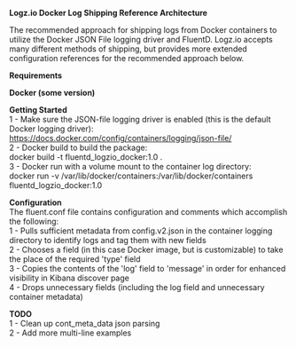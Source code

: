 <b>Logz.io Docker Log Shipping Reference Architecture</b>

The recommended approach for shipping logs from Docker containers to utilize the Docker JSON File logging driver and FluentD. Logz.io accepts many different methods of shipping, but provides more extended configuration references for the recommended approach below.

<b>Requirements

Docker (some version)

Getting Started<br /></b>
1 - Make sure the JSON-file logging driver is enabled (this is the default Docker logging driver):
https://docs.docker.com/config/containers/logging/json-file/<br />
2 - Docker build to build the package:<br />
docker build -t fluentd_logzio_docker:1.0 .<br />
3 - Docker run with a volume mount to the container log directory:<br />
docker run -v /var/lib/docker/containers:/var/lib/docker/containers fluentd_logzio_docker:1.0<br />

<b>Configuration<br /></b>
The fluent.conf file contains configuration and comments which accomplish the following:<br />
1 - Pulls sufficient metadata from config.v2.json in the container logging directory to identify logs and tag them with new fields<br />
2 - Chooses a field (in this case Docker image, but is customizable) to take the place of the required 'type' field<br />
3 - Copies the contents of the 'log' field to 'message' in order for enhanced visibility in Kibana discover page<br />
4 - Drops unnecessary fields (including the log field and unnecessary container metadata)<br />

<b>TODO<br /></b></b>
1 - Clean up cont_meta_data json parsing<br />
2 - Add more multi-line examples<br />

